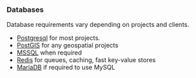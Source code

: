 ### Databases

Database requirements vary depending on projects and clients.

- [Postgresql](http://www.postgresql.org/) for most projects.
- [PostGIS](http://postgis.net/) for any geospatial projects
- [MSSQL](https://www.microsoft.com/en-us/server-cloud/products/sql-server/) when required
- [Redis](http://redis.io/) for queues, caching, fast key-value stores
- [MariaDB](https://mariadb.org/) if required to use MySQL

